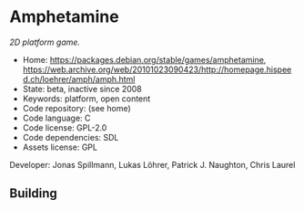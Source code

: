# Amphetamine

_2D platform game._

- Home: https://packages.debian.org/stable/games/amphetamine, https://web.archive.org/web/20101023090423/http://homepage.hispeed.ch/loehrer/amph/amph.html
- State: beta, inactive since 2008
- Keywords: platform, open content
- Code repository: (see home)
- Code language: C
- Code license: GPL-2.0
- Code dependencies: SDL
- Assets license: GPL

Developer: Jonas Spillmann, Lukas Löhrer, Patrick J. Naughton, Chris Laurel

## Building
